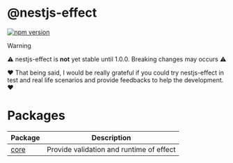 # @nestjs-effect

[![npm version](https://badge.fury.io/js/nestjs-effect.svg)](https://badge.fury.io/js/nestjs-effect)

> [!WARNING]  
> :warning: nestjs-effect is **not** yet stable until 1.0.0. Breaking changes may occurs :warning:
>
> :heart: That being said, I would be really grateful if you could try nestjs-effect in test and real life scenarios and provide feedbacks to help the development. :heart:

# Packages

| Package                         | Description                              |
| ------------------------------- | ---------------------------------------- |
| [core](packages/core/README.md) | Provide validation and runtime of effect |
